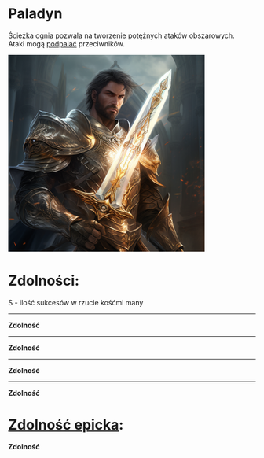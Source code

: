 # Paladyn

Ścieżka ognia pozwala na tworzenie potężnych ataków obszarowych.\
Ataki mogą [podpalać](/docs/efekty/podpalenie.md) przeciwników.

<img src="imgs/paladyn.png" width="400">

# Zdolności:

S - ilość sukcesów w rzucie kośćmi many

___

**Zdolność**

___

**Zdolność**

___

**Zdolność**

___

**Zdolność**

# [Zdolność epicka](/docs/zdolnosc-epicka.md):

**Zdolność**

